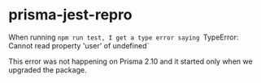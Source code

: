 # prisma-jest-repro

When running `npm run test, I get a type error saying `TypeError: Cannot read property 'user' of undefined`

This error was not happening on Prisma 2.10 and it started only when we upgraded the package. 
